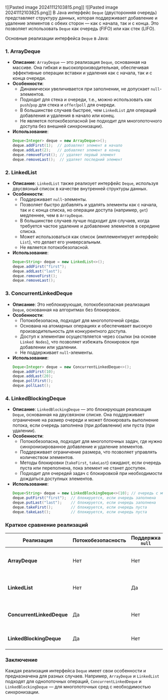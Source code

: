 ![[Pasted image 20241112103815.png]]
![[Pasted image 20241112103825.png]]
В Java интерфейс `Deque` (двусторонняя очередь) представляет структуру данных, которая поддерживает добавление и удаление элементов с обеих сторон — как с начала, так и с конца. Это позволяет использовать `Deque` как очередь (FIFO) или как стек (LIFO).

Основные реализации интерфейса `Deque` в Java:

### 1. **ArrayDeque**

- **Описание**: `ArrayDeque` — это реализация `Deque`, основанная на массиве. Она гибкая и высокопроизводительная, обеспечивая эффективные операции вставки и удаления как с начала, так и с конца очереди.
- **Особенности**:
  - Динамически увеличивается при заполнении, не допускает `null`-элементов.
  - Подходит для стека и очереди, т.е., можно использовать как `push`/`pop` для стека и `offer`/`poll` для очереди.
  - В большинстве случаев быстрее, чем `LinkedList` для операций добавления и удаления в начало или конец.
  - Не является потокобезопасной (не подходит для многопоточного доступа без внешней синхронизации).
- **Использование**:
  ```java
  Deque<Integer> deque = new ArrayDeque<>();
  deque.addFirst(1);  // добавляет элемент в начало
  deque.addLast(2);   // добавляет элемент в конец
  deque.removeFirst(); // удаляет первый элемент
  deque.removeLast();  // удаляет последний элемент
  ```

### 2. **LinkedList**

- **Описание**: `LinkedList` также реализует интерфейс `Deque`, используя двусвязный список в качестве внутренней структуры данных.
- **Особенности**:
  - Поддерживает `null`-элементы.
  - Позволяет быстро добавлять и удалять элементы как с начала, так и с конца списка, но операции доступа (например, `get`) медленнее, чем в `ArrayDeque`.
  - В большинстве случаев лучше подходит для случаев, когда требуется частое удаление и добавление элементов в середине списка.
  - Может использоваться как список (имплементирует интерфейс `List`), что делает его универсальным.
  - Не является потокобезопасной.
- **Использование**:
  ```java
  Deque<String> deque = new LinkedList<>();
  deque.addFirst("first");
  deque.addLast("last");
  deque.removeFirst();
  deque.removeLast();
  ```

### 3. **ConcurrentLinkedDeque**

- **Описание**: Это неблокирующая, потокобезопасная реализация `Deque`, основанная на алгоритмах без блокировок.
- **Особенности**:
  - Потокобезопасна, подходит для многопоточной среды.
  - Основана на атомарных операциях и обеспечивает высокую производительность для конкурентного доступа.
  - Доступ к элементам осуществляется через ссылки (на основе `Linked Nodes`), что позволяет избежать блокировок при добавлении или удалении.
  - Не поддерживает `null`-элементы.
- **Использование**:
  ```java
  Deque<Integer> deque = new ConcurrentLinkedDeque<>();
  deque.addFirst(10);
  deque.addLast(20);
  deque.pollFirst();
  deque.pollLast();
  ```

### 4. **LinkedBlockingDeque**

- **Описание**: `LinkedBlockingDeque` — это блокирующая реализация `Deque`, основанная на двусвязном списке. Она поддерживает ограничение на размер очереди и может блокировать выполнение потока, если очередь заполнена (при добавлении) или пуста (при удалении).
- **Особенности**:
  - Потокобезопасна, подходит для многопоточных задач, где нужно синхронизированное добавление и удаление элементов.
  - Поддерживает ограничение размера, что позволяет управлять количеством элементов.
  - Методы блокировки (`takeFirst`, `takeLast`) ожидают, если очередь пуста или переполнена, пока элемент не станет доступен.
  - Подходит для очередей задач с блокировкой при необходимости дождаться доступных элементов.
- **Использование**:
  ```java
  Deque<String> deque = new LinkedBlockingDeque<>(10); // очередь с максимальным размером 10
  deque.putFirst("first");  // блокируется, если очередь заполнена
  deque.putLast("last");    // блокируется, если очередь заполнена
  deque.takeFirst();        // блокируется, если очередь пуста
  deque.takeLast();         // блокируется, если очередь пуста
  ```

### Краткое сравнение реализаций

| Реализация             | Потокобезопасность | Поддержка `null` | Основание  | Особенности |
|------------------------|--------------------|-------------------|------------|-------------|
| **ArrayDeque**         | Нет               | Нет              | Массив     | Быстрая, динамическая, подходит для одиночного потока. |
| **LinkedList**         | Нет               | Да               | Двусвязный список | Универсальная структура, реализует `Deque` и `List`. |
| **ConcurrentLinkedDeque** | Да            | Нет              | Ссылки     | Высокая производительность в многопоточной среде. |
| **LinkedBlockingDeque** | Да               | Нет              | Двусвязный список | Блокирующие операции, подходит для очередей задач. |

### Заключение

Каждая реализация интерфейса `Deque` имеет свои особенности и предназначена для разных случаев. Например, `ArrayDeque` и `LinkedList` подходят для однопоточных операций, `ConcurrentLinkedDeque` и `LinkedBlockingDeque` — для многопоточных сред с необходимостью синхронизации.

